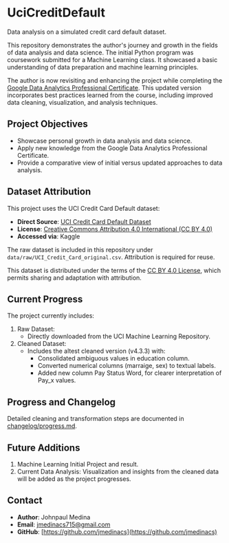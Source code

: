 # UciCreditDefault

Data analysis on a simulated credit card default dataset.

This repository demonstrates the author's journey and growth in the fields of data analysis and data science. The initial Python program was coursework submitted for a Machine Learning class. It showcased a basic understanding of data preparation and machine learning principles.

The author is now revisiting and enhancing the project while completing the [Google Data Analytics Professional Certificate](https://grow.google/dataanalytics/). This updated version incorporates best practices learned from the course, including improved data cleaning, visualization, and analysis techniques.

## Project Objectives

- Showcase personal growth in data analysis and data science.
- Apply new knowledge from the Google Data Analytics Professional Certificate.
- Provide a comparative view of initial versus updated approaches to data analysis.

## Dataset Attribution

This project uses the UCI Credit Card Default dataset:

- **Direct Source**: [UCI Credit Card Default Dataset](http://archive.ics.uci.edu/dataset/350/default+of+credit+card+clients)
- **License**: [Creative Commons Attribution 4.0 International (CC BY 4.0)](https://creativecommons.org/licenses/by/4.0/)
- **Accessed via**: Kaggle

The raw dataset is included in this repository under `data/raw/UCI_Credit_Card_original.csv`. Attribution is required for reuse.

This dataset is distributed under the terms of the [CC BY 4.0 License](https://creativecommons.org/licenses/by/4.0/), which permits sharing and adaptation with attribution.

## Current Progress
The project currently includes:
1. Raw Dataset:
   - Directly downloaded from the UCI Machine Learning Repository.
2. Cleaned Dataset:
   - Includes the altest cleaned version (v4.3.3) with:
     - Consolidated ambiguous values in education column.
     - Converted numerical columns (marraige, sex) to textual labels.
     - Added new column Pay Status Word, for clearer interpretation of Pay_x values.

## Progress and Changelog

Detailed cleaning and transformation steps are documented in [changelog/progress.md](changelog/progress.md).


## Future Additions
1. Machine Learning Initial Project and result.
2. Current Data Analysis: Visualization and insights from the cleaned data will be added as the project progresses. 

## Contact

- **Author**: Johnpaul Medina
- **Email**: jmedinacs715@gmail.com
- **GitHub**: [https://github.com/jmedinacs](https://github.com/jmedinacs)
